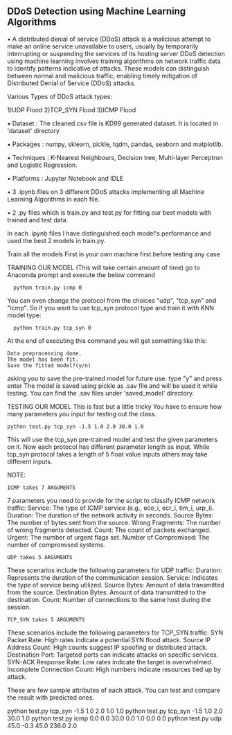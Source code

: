## DDoS Detection using Machine Learning Algorithms
▪ A distributed denial of service (DDoS) attack is a malicious attempt to make an online service unavailable to users, usually by temporarily interrupting or suspending the services of its hosting server DDoS detection using machine learning involves training algorithms on network traffic data to identify patterns indicative of attacks. These models can distinguish between normal and malicious traffic, enabling timely mitigation of Distributed Denial of Service (DDoS) attacks.

Various Types of DDoS attack types:

1)UDP Flood
2)TCP_SYN Flood
3)ICMP Flood

▪ Dataset :  The cleaned.csv file is KD99 generated dataset. It is located in 'dataset' directory

▪ Packages             : numpy, sklearn, pickle, tqdm, pandas, seaborn and matplotlib.

▪ Techniques           : K-Nearest Neighbours, Decision tree, Multi-layer Perceptron and Logistic Regression. 

▪ Platforms            : Jupyter Notebook and IDLE

▪ 3 .ipynb files on 3 different DDoS attacks implementing all Machine Learning Algorithms in each file.

▪ 2 .py files which is train.py and test.py for fitting our best models with trained and test data.  
  

In each .ipynb files I have distinguished each model's performance and used the best 2 models in train.py. 

Train all the models First in your own machine first before testing any case

TRAINING OUR MODEL (This will take certain amount of time)
   go to Anaconda prompt and execute the below command
 
      python train.py icmp 0

   You can even change the protocol from the choices "udp", "tcp_syn" and "icmp". 
   So if you want to use tcp_syn protocol type and train it with KNN model type:

      python train.py tcp_syn 0
   
   At the end of executing this command you will get something like this:

    Data preprocessing done.
    The model has been fit.
    Save the fitted model?(y/n)

   asking you to save the pre-trained model for future use. type "y" and press enter
   The model is saved using pickle as .sav file and will be used it while testing.
   You can find the .sav files under 'saved_model' directory. 

   TESTING OUR MODEL
   This is fast but a little tricky
   You have to ensure how many parameters you input for testing out the class.
    
    python test.py tcp_syn -1.5 1.0 2.0 30.0 1.0
    
   This will use the tcp_syn pre-trained model and test the given parameters on it.
   Now each protocol has different parameter length as input. While tcp_syn protocol takes
   a length of 5 float value inputs others may take different inputs.
   
   NOTE:
   
	ICMP takes 7 ARGUMENTS
   7 parameters you need to provide for the script to classify ICMP network traffic:
   Service: The type of ICMP service (e.g., eco_i, ecr_i, tim_i, urp_i).
   Duration: The duration of the network activity in seconds.
   Source Bytes: The number of bytes sent from the source.
   Wrong Fragments: The number of wrong fragments detected.
   Count: The count of packets exchanged.
   Urgent: The number of urgent flags set.
   Number of Compromised: The number of compromised systems.
	
	UDP takes 5 ARGUMENTS
   These scenarios include the following parameters for UDP traffic:
   Duration: Represents the duration of the communication session.
   Service: Indicates the type of service being utilized.
   Source Bytes: Amount of data transmitted from the source.
   Destination Bytes: Amount of data transmitted to the destination.
   Count: Number of connections to the same host during the session.
	
	TCP_SYN takes 5 ARGUMENTS
   These scenarios include the following parameters for TCP_SYN traffic:
   SYN Packet Rate: High rates indicate a potential SYN flood attack.
   Source IP Address Count: High counts suggest IP spoofing or distributed attack.
   Destination Port: Targeted ports can indicate attacks on specific services.
   SYN-ACK Response Rate: Low rates indicate the target is overwhelmed.
   Incomplete Connection Count: High numbers indicate resources tied up by attack.
   

These are few sample attributes of each attack. You can test and compare the result with predicted ones.
        
   python test.py tcp_syn -1.5 1.0 2.0 1.0 1.0
	python test.py tcp_syn -1.5 1.0 2.0 30.0 1.0
	python test.py icmp 0.0 0.0 30.0 0.0 1.0 0.0 0.0
	python test.py udp 45.0 -0.3 45.0 236.0 2.0



























